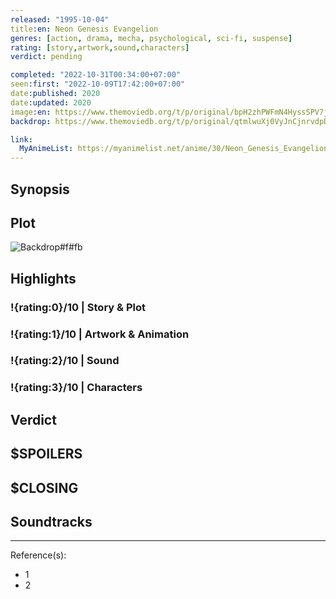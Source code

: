 ```yaml
---
released: "1995-10-04"
title:en: Neon Genesis Evangelion
genres: [action, drama, mecha, psychological, sci-fi, suspense]
rating: [story,artwork,sound,characters]
verdict: pending

completed: "2022-10-31T00:34:00+07:00"
seen:first: "2022-10-09T17:42:00+07:00"
date:published: 2020
date:updated: 2020
image:en: https://www.themoviedb.org/t/p/original/bpH2zhPWFmN4HyssSPV7ji7Pj6A.jpg
backdrop: https://www.themoviedb.org/t/p/original/qtmlwuXj0VyJnCjnrvdpDjo15vI.jpg

link:
  MyAnimeList: https://myanimelist.net/anime/30/Neon_Genesis_Evangelion
---
```



## Synopsis

## Plot

![Backdrop#f#fb](https://www.themoviedb.org/t/p/original/qtmlwuXj0VyJnCjnrvdpDjo15vI.jpg "Source: TMDB")

## Highlights

### !{rating:0}/10 | Story & Plot

### !{rating:1}/10 | Artwork & Animation

### !{rating:2}/10 | Sound

### !{rating:3}/10 | Characters

## Verdict

## $SPOILERS

## $CLOSING

## Soundtracks

***
Reference(s):

- 1
- 2
